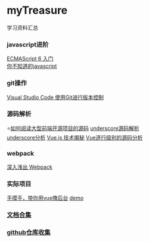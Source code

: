 # myTreasure
学习资料汇总

### javascript进阶
[ECMAScript 6 入门](http://es6.ruanyifeng.com/)  
[你不知道的javascript](https://www.kancloud.cn/kancloud/you-dont-know-js-this-object-prototypes/516667)


### git操作
[Visual Studio Code 使用Git进行版本控制](https://www.cnblogs.com/xuanhun/p/6019038.html?utm_source=tuicool&utm_medium=referral)

### 源码解析
:star:[如何阅读大型前端开源项目的源码](https://zhuanlan.zhihu.com/p/36996225)
[underscore源码解析](https://legacy.gitbook.com/book/yoyoyohamapi/undersercore-analysis/details)  
[underscore分析](https://zhuanlan.zhihu.com/c_158541431)
[Vue.js 技术揭秘](https://ustbhuangyi.github.io/vue-analysis/)
[Vue逐行级别的源码分析](http://hcysun.me/vue-design/)

### webpack
[深入浅出 Webpack](http://webpack.wuhaolin.cn/)

### 实际项目
[手摸手，带你用vue撸后台](https://segmentfault.com/a/1190000009275424)  [demo](http://panjiachen.github.io/vue-element-admin)



### [文档合集](./doc.md)
### [github仓库收集](./repo.md)